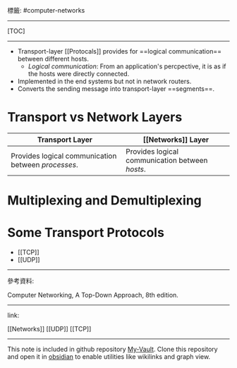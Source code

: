 標籤: #computer-networks 

---

[TOC]

---

- Transport-layer [[Protocals]] provides for ==logical communication== between different hosts.
	- *Logical communication*: From an application's percpective, it is as if the hosts were directly connected.
- Implemented in the end systems but not in network routers.
- Converts the sending message into transport-layer ==segments==.

# Transport vs Network Layers

| Transport Layer                                    | [[Networks]] Layer                              |
| -------------------------------------------------- | ----------------------------------------------- |
| Provides logical communication between *processes*. | Provides logical communication between *hosts*. |

# Multiplexing and Demultiplexing



# Some Transport Protocols

- [[TCP]]
- [[UDP]]

---

參考資料:

Computer Networking, A Top-Down Approach, 8th edition.

---

link:

[[Networks]]
[[UDP]]
[[TCP]]

---

This note is included in github repository [My-Vault](https://github.com/LittleD3092/My-Vault.git). Clone this repository and open it in [obsidian](https://obsidian.md/) to enable utilities like wikilinks and graph view.